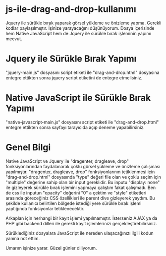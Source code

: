 # js-ile-drag-and-drop-kullanımı
Jquery ile sürükle bırak yaparak görsel yükleme ve önizleme yapma. Gerekli kodlar paylaşılmıştır. İşinize yarayacağını düşünüyorum. Dosya içerisinde hem Native JavaScript hem de Jquery ile sürükle bırak işleminin yapımı mecvut.

# Jquery ile Sürükle Bırak Yapımı
 "jquery-main.js" dosyasını script etiketi ile "drag-and-drop.html" dosyasına entegre ettikten sonra  jquery script etiketini de entegre etmelisiniz.
 
# Native JavaScript ile Sürükle Bırak Yapımı
"native-javascript-main.js" dosyasını script etiketi ile "drag-and-drop.html" entegre ettikten sonra sayfayı tarayıcıda açıp deneme yapabilirsiniz.

# Genel Bilgi
Native JavaScript ve Jquery ile "dragenter, dragleave, drop" fonksiyonlarından faydalanarak çoklu görsel yükleme ve önizleme çalışması yapılmıştır. "dragenter, dragleave, drop" fonksiyonlarının tetiklenmesi için "drag-and-drop.html" dosyasında "type" değeri file olan ve çoklu seçim için "multiple" değerine sahip olan bir input gereklidir. Bu inputu "display: none" ile gizleyerek sürükle bırak işlemini yapmaya çalıştım fakat çalışmadı. Ben de css ile inputun "opacity" değerini "0" a çektim ve "style" etiketleri arasında göreceğiniz CSS özellikleri ile parent dive gizleyerek yaydım. Bu şekilde kullanıcı belirtilen bölgede istediği yere sürükle bırak işlemi yaptığında fonksiyonlar tetiklenecektir.

Arkaplan için herhangi bir kayıt işlemi yapılmamıştır. İsterseniz AJAX ya da PHP gibi backend dilleri ile gerekli kayıt işlemlerinizi gerçekleştirebilirsiniz.

Sürüklediğiniz dosyalara JavaScript ile nereden ulaşacağınızı ilgili kodun yanına not ettim.

Umarım işinize yarar. Güzel günler diliyorum.
